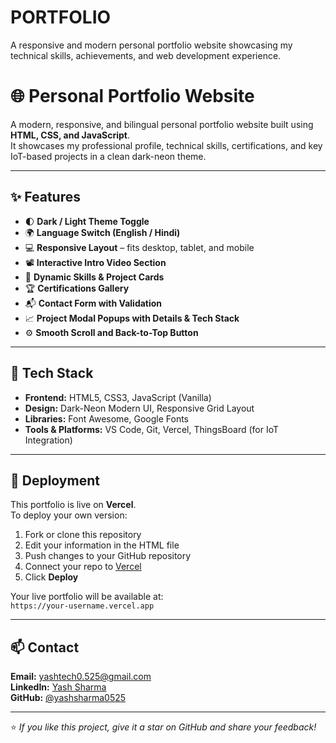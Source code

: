 # PORTFOLIO
A responsive and modern personal portfolio website showcasing my technical skills, achievements, and web development experience.
# 🌐 Personal Portfolio Website

A modern, responsive, and bilingual personal portfolio website built using **HTML, CSS, and JavaScript**.  
It showcases my professional profile, technical skills, certifications, and key IoT-based projects in a clean dark-neon theme.

---

## ✨ Features

- 🌓 **Dark / Light Theme Toggle**
- 🌍 **Language Switch (English / Hindi)**
- 💻 **Responsive Layout** – fits desktop, tablet, and mobile
- 📽️ **Interactive Intro Video Section**
- 🧠 **Dynamic Skills & Project Cards**
- 🏆 **Certifications Gallery**
- 📬 **Contact Form with Validation**
- 📈 **Project Modal Popups with Details & Tech Stack**
- ⚙️ **Smooth Scroll and Back-to-Top Button**

---

## 🧰 Tech Stack

- **Frontend:** HTML5, CSS3, JavaScript (Vanilla)
- **Design:** Dark-Neon Modern UI, Responsive Grid Layout
- **Libraries:** Font Awesome, Google Fonts
- **Tools & Platforms:** VS Code, Git, Vercel, ThingsBoard (for IoT Integration)

---

## 🚀 Deployment

This portfolio is live on **Vercel**.  
To deploy your own version:

1. Fork or clone this repository  
2. Edit your information in the HTML file  
3. Push changes to your GitHub repository  
4. Connect your repo to [Vercel](https://vercel.com)  
5. Click **Deploy**

Your live portfolio will be available at:  
`https://your-username.vercel.app`

---

## 📫 Contact

**Email:** yashtech0.525@gmail.com  
**LinkedIn:** [Yash Sharma](https://www.linkedin.com/in/yash-sharma-126b3b2a0/)  
**GitHub:** [@yashsharma0525](https://github.com/yashsharma0525)

---

⭐ *If you like this project, give it a star on GitHub and share your feedback!*
